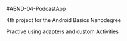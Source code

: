 #ABND-04-PodcastApp

4th project for the Android Basics Nanodegree

Practive using adapters and custom Activities
